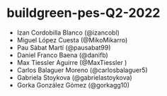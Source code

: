 # buildgreen-pes-Q2-2022

* Izan Cordobilla Blanco (@izancobl)
* Miguel López Cuesta (@MikoMikarro)
* Pau Sàbat Martí (@pausabat99)
* Daniel Franco Baena (@danifb)
* Max Tiessler Aguirre (@MaxTiessler )
* Carlos Balaguer Moreno (@carlosbalaguer5)
* Gabriela Stoykova (@gabrielastoykova)
* Gorka González Gómez (@gorkagg10)
